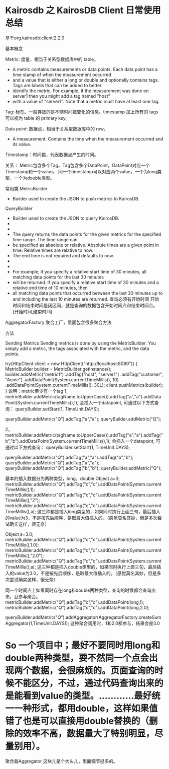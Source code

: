 # Kairosdb 之 KairosDB Client 日常使用总结
基于org.kairosdb:client:2.2.0

基本概念

Metric:  度量，相当于关系型数据库中的 table。

 * A metric contains measurements or data points. Each data point has a time stamp of when the measurement occurred
 * and a value that is either a long or double and optionally contains tags. Tags are labels that can be added to better
 * identify the metric. For example, if the measurement was done on server1 then you might add a tag named "host"
 * with a value of "server1". Note that a metric must have at least one tag.

Tag:  标签。一般存放的是不随时间戳变化的信息。timestamp 加上所有的 tags 可以视为 table 的 primary key。

Data point:  数据点，相当于关系型数据库中的 row。
* A measurement. Contains the time when the measurement occurred and its value.

Timestamp：时间戳，代表数据点产生的时间。

关系：
Metric包含多个Tag，Tag包含多个DataPoint，DataPoint对应一个Timestamp和一个value。
同一个timestamp可以对应两个value，一个为long类型，一个为double类型。

常用类
MetricBuilder
* Builder used to create the JSON to push metrics to KairosDB.

QueryBuilder
 * Builder used to create the JSON to query KairosDB.
 * <br>
 * <br>
 * The query returns the data points for the given metrics for the specified time range. The time range can
 * be specified as absolute or relative. Absolute times are a given point in time. Relative times are relative to now.
 * The end time is not required and defaults to now.
 * <br>
 * <br>
 * For example, if you specify a relative start time of 30 minutes, all matching data points for the last 30 minutes
 * will be returned. If you specify a relative start time of 30 minutes and a relative end time of 10 minutes, then
 * all matching data points that occurred between the last 30 minutes up to and including the last 10 minutes are returned.
 查询必须有开始时间
 开始时间和结束时间是闭区间，就是查询的数据包含开始时间点和结束时间点。
 [开始时间,结束时间]


AggregatorFactory
聚合工厂，里面包含很多聚合方法

方法

Sending Metrics
Sending metrics is done by using the MetricBuilder. You simply add a metric, the tags associated with the metric, and the data points.

try(HttpClient client = new HttpClient("http://localhost:8080"))
{
	MetricBuilder builder = MetricBuilder.getInstance();
	builder.addMetric("metric1")
			.addTag("host", "server1")
			.addTag("customer", "Acme")
			.addDataPoint(System.currentTimeMillis(), 10)
			.addDataPoint(System.currentTimeMillis(), 30L);
	client.pushMetrics(builder);
}
说明：metric至少有一个tag
1,
metricBuilder.addMetric(tagName.toUpperCase()).addTag("a","a").addDataPoint(System.currentTimeMillis(),1);
会插入一个datapoint,
可通过以下方式查询：
queryBuilder.setStart(1, TimeUnit.DAYS);

queryBuilder.addMetric("Q").addTag("a","a");
queryBuilder.addMetric("Q");

2，
metricBuilder.addMetric(tagName.toUpperCase()).addTag("a","a").addTag("b","b").addDataPoint(System.currentTimeMillis(),1);
会插入一个datapoint,
可通过以下方式查询：
queryBuilder.setStart(1, TimeUnit.DAYS);

queryBuilder.addMetric("Q").addTag("a","a").addTag("b","b");
queryBuilder.addMetric("Q").addTag("a","a");
queryBuilder.addMetric("Q").addTag("b","b");
queryBuilder.addMetric("Q");

基本的插入数据分为两种类型，long，double
Object a=3;
metricBuilder.addMetric("Q").addTag("c","c").addDataPoint(System.currentTimeMillis(),1);
metricBuilder.addMetric("Q").addTag("c","c").addDataPoint(System.currentTimeMillis(),"2");
metricBuilder.addMetric("Q").addTag("c","c").addDataPoint(System.currentTimeMillis(),a);
这三种都是插入long类型的，如果同时执行上面三句，最后插入的value为3，不是按先后顺序，是取最大值插入的。（感觉莫名其妙，但是多次尝试确实这样，很无奈）

Object a=3.0;
metricBuilder.addMetric("Q").addTag("c","c").addDataPoint(System.currentTimeMillis(),1.0);
metricBuilder.addMetric("Q").addTag("c","c").addDataPoint(System.currentTimeMillis(),"2.0");
metricBuilder.addMetric("Q").addTag("c","c").addDataPoint(System.currentTimeMillis(),a);
这三种都是插入double类型的，如果同时执行上面三句，最后插入的value为3.0，不是按先后顺序，是取最大值插入的。（感觉莫名其妙，但是多次尝试确实这样，很无奈）


同一个时间点上如果同时存在long和double两种类型，查询的时候都会查询出来，且参与聚合。
metricBuilder.addMetric("Q").addTag("c","c").addDataPoint(long,1);
metricBuilder.addMetric("Q").addTag("c","c").addDataPoint(long,2.0);

queryBuilder.addMetric("Q").addAggregator(AggregatorFactory.createSumAggregator(1,TimeUnit.DAYS));
这种聚合调用时，1和2.0都参与，结果会是3.0
# So 一个项目中；最好不要同时用long和double两种类型，要不然同一个点会出现两个数据，会很麻烦的。页面查询的时候不能区分，不过，通过代码查询出来的是能看到value的类型。…………最好统一一种形式，都用double，这样如果值错了也是可以直接用double替换的（删除的效率不高，数据量大了特别明显，尽量别用）。


聚合器Aggregator 这块儿是个大头儿，里面细节挺多的。
































